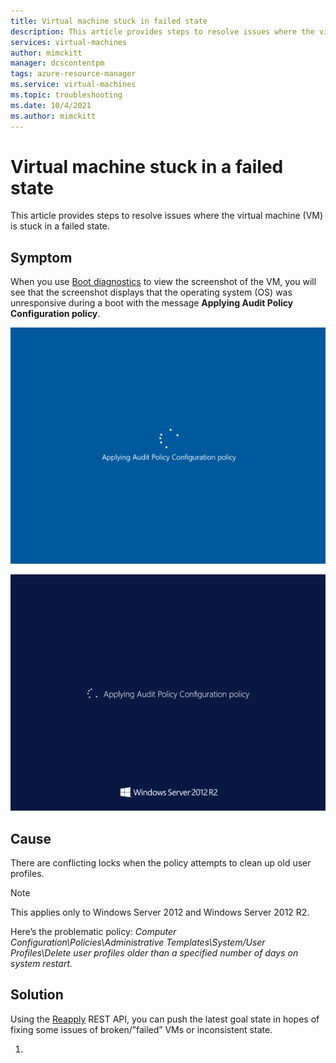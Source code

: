 ```yaml
---
title: Virtual machine stuck in failed state
description: This article provides steps to resolve issues where the virtual machine (VM) is stuck in a failed state. 
services: virtual-machines
author: mimckitt
manager: dcscontentpm
tags: azure-resource-manager
ms.service: virtual-machines
ms.topic: troubleshooting
ms.date: 10/4/2021
ms.author: mimckitt
---
```


# Virtual machine stuck in a failed state

This article provides steps to resolve issues where the virtual machine (VM) is stuck in a failed state.

## Symptom

When you use [Boot diagnostics](./boot-diagnostics.md) to view the screenshot of the VM, you will see that the screenshot displays that the operating system (OS) was unresponsive during a boot with the message **Applying Audit Policy Configuration policy**.

  ![The OS booting with the message: “Applying Audit Policy Configuration policy”](./media/vm-unresponsive-applying-audit-configuration-policy/1.png)

  ![The OS booting in Windows Server 2012 with the message: “Applying Audit Policy Configuration policy”](./media/vm-unresponsive-applying-audit-configuration-policy/2.png)

## Cause

There are conflicting locks when the policy attempts to clean up old user profiles.

> [!NOTE]
> This applies only to Windows Server 2012 and Windows Server 2012 R2.

Here’s the problematic policy:
*Computer Configuration\Policies\Administrative Templates\System/User Profiles\Delete user profiles older than a specified number of days on system restart.*

## Solution

Using the [Reapply](https://docs.microsoft.com/rest/api/compute/virtual-machines/reapply) REST API, you can push the latest goal state in hopes of fixing some issues of broken/”failed” VMs or inconsistent state. 

1. 